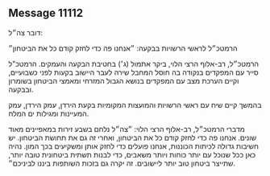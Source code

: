 ## Message 11112

דובר צה״ל: 

הרמטכ״ל לראשי הרשויות בבקעה: ״אנחנו פה כדי לחזק קודם כל את הביטחון״

הרמטכ״ל, רב-אלוף הרצי הלוי, ביקר אתמול (ג׳) בחטיבת הבקעה והעמקים. הרמטכ"ל סייר עם המפקדים בנקודה בה חוסל המחבל שירה לעבר היישוב בקעות לפני כשבועיים, וקיים הערכת מצב עם המפקדים בנושא הגבול המזרחי ומאמצי הביטחון בשומרון ובבקעה.

בהמשך קיים שיח עם ראשי הרשויות והמועצות המקומיות בקעת הירדן, עמק הירדן, עמק המעיינות ומגילות ים המלח. 

מדברי הרמטכ״ל, רב-אלוף הרצי הלוי: ״צה״ל נלחם בשבע זירות במאפיינים מאוד שונים. אנחנו פה כדי לחזק קודם כל את הביטחון, ואחרי זה גם את תחושת הביטחון. יש חשיבות גדולה לכיתות הכוננות, אנחנו פועלים כדי לחזק אותן ומשקיעים בכך המון. נהיה כאן ככל שנוכל עם יותר כוחות ויותר משאבים, כדי לבנות תשתית ביטחונית טובה יותר, שתייצר ביטחון טוב יותר ליישובים. זה יקרה גם בזכות השותפות ביננו לביניכם״.

